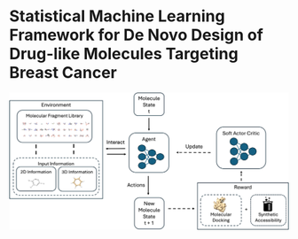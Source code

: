 # Statistical Machine Learning Framework for De Novo Design of Drug-like Molecules Targeting Breast Cancer
![My Image](model_architecture.png)
